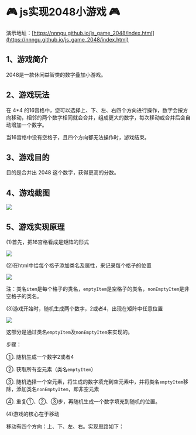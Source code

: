# 🎮 js实现2048小游戏 🎮

演示地址：[https://nnngu.github.io/js_game_2048/index.html](https://nnngu.github.io/js_game_2048/index.html)

## 1、游戏简介

2048是一款休闲益智类的数字叠加小游戏。

## 2、游戏玩法

在 4*4 的16宫格中，您可以选择上、下、左、右四个方向进行操作，数字会按方向移动，相邻的两个数字相同就会合并，组成更大的数字，每次移动或合并后会自动增加一个数字。

当16宫格中没有空格子，且四个方向都无法操作时，游戏结束。 

## 3、游戏目的

目的是合并出 2048 这个数字，获得更高的分数。

## 4、游戏截图

![](https://raw.githubusercontent.com/nnngu/FigureBed/master/2018/2/9/Snip20180210_7.png)

## 5、游戏实现原理

(1)首先，把16宫格看成是矩阵的形式

![](https://raw.githubusercontent.com/nnngu/FigureBed/master/2018/2/9/Snip20180209_2.png)

(2)在html中给每个格子添加类名及属性，来记录每个格子的位置

![](https://raw.githubusercontent.com/nnngu/FigureBed/master/2018/2/9/Snip20180209_4.png)

注：类名`item`是每个格子的类名，`emptyItem`是空格子的类名，`nonEmptyItem`是非空格子的类名。

(3)游戏开始时，随机生成两个数字，2或者4，出现在矩阵中任意位置
   
![](https://raw.githubusercontent.com/nnngu/FigureBed/master/2018/2/9/Snip20180209_5.png)

这部分是通过类名`emptyItem`及`nonEmptyItem`来实现的。

步骤：

①. 随机生成一个数字2或者4

②. 获取所有空元素（类名`emptyItem`）

③. 随机选择一个空元素，将生成的数字填充到空元素中，并将类名`emptyItem`移除，添加类名`nonEmptyItem`，即非空元素

④. 重复①、②、③步，再随机生成一个数字填充到随机的位置。

(4)游戏的核心在于移动

移动有四个方向：上、下、左、右。实现思路如下：



